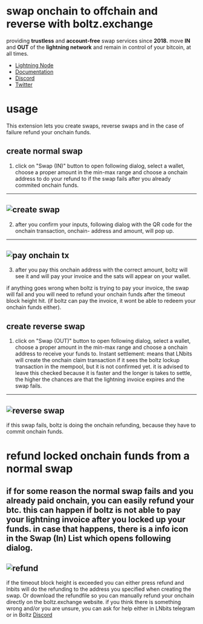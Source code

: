# swap onchain to offchain and reverse with boltz.exchange
providing **trustless** and **account-free** swap services since **2018.**
move **IN** and **OUT** of the **lightning network** and remain in control of your bitcoin, at all times.
* [Lightning Node](https://amboss.space/node/026165850492521f4ac8abd9bd8088123446d126f648ca35e60f88177dc149ceb2)
* [Documentation](https://docs.boltz.exchange/en/latest/)
* [Discord](https://discord.gg/d6EK85KK)
* [Twitter](https://twitter.com/Boltzhq)

# usage
This extension lets you create swaps, reverse swaps and in the case of failure refund your onchain funds.

## create normal swap
1. click on "Swap (IN)" button to open following dialog, select a wallet, choose a proper amount in the min-max range and choose a onchain address to do your refund to if the swap fails after you already commited onchain funds.
---
![create swap](https://imgur.com/OyOh3Nm.png)
---
2. after you confirm your inputs, following dialog with the QR code for the onchain transaction, onchain- address and amount, will pop up.
---
![pay onchain tx](https://imgur.com/r2UhwCY.png)
---
3. after you pay this onchain address with the correct amount, boltz will see it and will pay your invoice and the sats will appear on your wallet.

if anything goes wrong when boltz is trying to pay your invoice, the swap will fail and you will need to refund your onchain funds after the timeout block height hit. (if boltz can pay the invoice, it wont be able to redeem your onchain funds either).

## create reverse swap
1. click on "Swap (OUT)" button to open following dialog, select a wallet, choose a proper amount in the min-max range and choose a onchain address to receive your funds to. Instant settlement: means that LNbits will create the onchain claim transaction if it sees the boltz lockup transaction in the mempool, but it is not confirmed yet. it is advised to leave this checked because it is faster and the longer is takes to settle, the higher the chances are that the lightning invoice expires and the swap fails.
---
![reverse swap](https://imgur.com/UEAPpbs.png)
---
if this swap fails, boltz is doing the onchain refunding, because they have to commit onchain funds.

# refund locked onchain funds from a normal swap
if for some reason the normal swap fails and you already paid onchain, you can easily refund your btc.
this can happen if boltz is not able to pay your lightning invoice after you locked up your funds.
in case that happens, there is a info icon in the Swap (In) List which opens following dialog.
---
![refund](https://imgur.com/pN81ltf.png)
----
if the timeout block height is exceeded you can either press refund and lnbits will do the refunding to the address you specified when creating the swap. Or download the refundfile so you can manually refund your onchain directly on the boltz.exchange website.
if you think there is something wrong and/or you are unsure, you can ask for help either in LNbits telegram or in Boltz [Discord](https://discord.gg/d6EK85KK)

